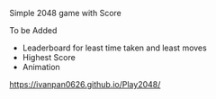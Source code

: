 Simple 2048 game with Score

  To be Added
  - Leaderboard for least time taken and least moves
  - Highest Score
  - Animation

https://ivanpan0626.github.io/Play2048/

